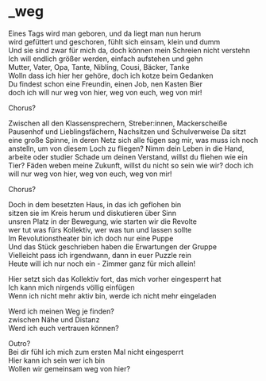 # _weg

Eines Tags wird man geboren, und da liegt man nun herum  
wird gefüttert und geschoren, fühlt sich einsam, klein und dumm  
Und sie sind zwar für mich da, doch können mein Schreien nicht verstehn  
Ich will endlich größer werden, einfach aufstehen und gehn  
Mutter, Vater, Opa, Tante, Nibling, Cousi, Bäcker, Tanke  
Wolln dass ich hier her gehöre, doch ich kotze beim Gedanken  
Du findest schon eine Freundin, einen Job, nen Kasten Bier  
doch ich will nur weg von hier, weg von euch, weg von mir!


Chorus?


Zwischen all den Klassensprechern, Streber:innen, Mackerscheiße
Pausenhof und Lieblingsfächern, Nachsitzen und Schulverweise
Da sitzt eine große Spinne, in deren Netz sich alle fügen
sag mir, was muss ich noch anstelln, um von diesem Loch zu fliegen?
Nimm dein Leben in die Hand, arbeite oder studier
Schade um deinen Verstand, willst du fliehen wie ein Tier?
Fäden weben meine Zukunft, willst du nicht so sein wie wir?
doch ich will nur weg von hier, weg von euch, weg von mir!


Chorus?


Doch in dem besetzten Haus, in das ich geflohen bin  
sitzen sie im Kreis herum und diskutieren über Sinn  
unsren Platz in der Bewegung, wie starten wir die Revolte  
wer tut was fürs Kollektiv, wer was tun und lassen sollte  
Im Revolutionstheater bin ich doch nur eine Puppe  
Und das Stück geschrieben haben die Erwartungen der Gruppe  
Vielleicht pass ich irgendwann, dann in euer Puzzle rein  
Heute will ich nur noch ein - Zimmer ganz für mich allein!



Hier setzt sich das Kollektiv fort, das mich vorher eingesperrt hat  
Ich kann mich nirgends völlig einfügen  
Wenn ich nicht mehr aktiv bin, werde ich nicht mehr eingeladen


Werd ich meinen Weg je finden?  
zwischen Nähe und Distanz  
Werd ich euch vertrauen können?  



Outro?  
Bei dir fühl ich mich zum ersten Mal nicht eingesperrt  
Hier kann ich sein wer ich bin  
Wollen wir gemeinsam weg von hier?

